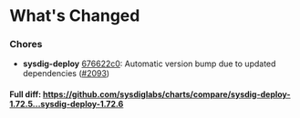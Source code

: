 # What's Changed

### Chores
- **sysdig-deploy** [676622c0](https://github.com/sysdiglabs/charts/commit/676622c08bf7ada2b7d178c2b95059aef87150cb): Automatic version bump due to updated dependencies ([#2093](https://github.com/sysdiglabs/charts/issues/2093))
#### Full diff: https://github.com/sysdiglabs/charts/compare/sysdig-deploy-1.72.5...sysdig-deploy-1.72.6
